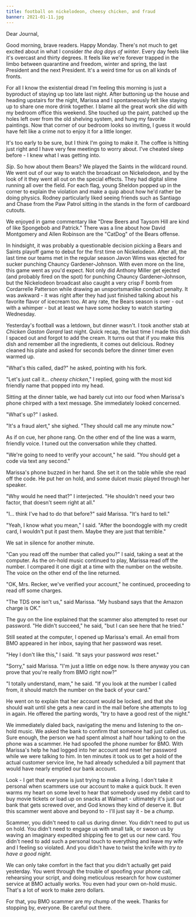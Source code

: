 ```yaml
---
title: football on nickelodeon, cheesy chicken, and fraud
banner: 2021-01-11.jpg
---
```


Dear Journal,

Good morning, brave readers.  Happy Monday.  There's not much to get
excited about in what I consider _the dog days of winter_.  Every day
feels like it's overcast and thirty degrees.  It feels like we're
forever trapped in the limbo between quarantine and freedom, winter
and spring, the last President and the next President.  It's a weird
time for us on all kinds of fronts.

For all I know the existential dread I'm feeling this morning is just
a byproduct of staying up too late last night.  After buttoning up the
house and heading upstairs for the night, Marissa and I spontaneously
felt like staying up to share one more drink together.  I blame all
the great work she did with my bedroom office this weekend.  She
touched up the paint, patched up the holes left over from the old
shelving system, and hung my favorite paintings.  Now that corner of
our bedroom looks so inviting, I guess it would have felt like a crime
not to enjoy it for a little longer.

It's too early to be sure, but I think I'm going to make it.  The
coffee is hitting just right and I have very few meetings to worry
about.  I've cheated sleep before - I knew what I was getting into.

_Sip_.  So how about them Bears?  We played the Saints in the wildcard
round.  We went out of our way to watch the broadcast on Nickelodeon,
and by the look of it they went all out on the special effects.  They
had digital slime running all over the field.  For each flag, young
Sheldon popped up in the corner to explain the violation and make a
quip about how he'd rather be doing physics.  Rodney particularly
liked seeing friends such as Santiago and Chase from the Paw Patrol
sitting in the stands in the form of cardboard cutouts.

We enjoyed in game commentary like "Drew Beers and Taysom Hill are
kind of like Spongebob and Patrick."  There was a line about how David
Montgomery and Allen Robinson are the "CatDog" of the Bears offense.

In hindsight, it was probably a questionable decision picking a Bears
and Saints playoff game to debut for the first time on Nickelodeon.
After all, the last time our teams met in the regular season Javon
Wims was ejected for sucker punching Chauncy Gardener-Johnson.  With
even more on the line, this game went as you'd expect.  Not only did
Anthony Miller get ejected (and probably fired on the spot) for
punching Chauncy Gardener-Johnson, but the Nickelodeon broadcast also
caught a very crisp F bomb from Cordarrelle Patterson while drawing an
unsportsmanlike conduct penalty.  It was awkward - it was right after
they had just finished talking about his favorite flavor of icecream
too.  At any rate, the Bears season is over - out with a whimper - but
at least we have some hockey to watch starting Wednesday.

Yesterday's football was a letdown, but dinner wasn't.  I took another
stab at _Chicken Gaston Gerard_ last night.  Quick recap, the last
time I made this dish I spaced out and forgot to add the cream.  It
turns out that if you make this dish and remember all the ingredients,
it comes out delicious.  Rodney cleaned his plate and asked for
seconds before the dinner timer even warmed up.

"What's this called, dad?" he asked, pointing with his fork.

"Let's just call it... _cheesy chicken_," I replied, going with the
most kid friendly name that popped into my head.

Sitting at the dinner table, we had barely cut into our food when
Marissa's phone chirped with a text message.  She immediately looked
concerned.

"What's up?" I asked.

"It's a fraud alert," she sighed.  "They should call me any minute
now."

As if on cue, her phone rang.  On the other end of the line was a
warm, friendly voice.  I tuned out the conversation while they
chatted.

"We're going to need to verify your account," he said.  "You should
get a code via text any second."

Marissa's phone buzzed in her hand.  She set it on the table while she
read off the code.  He put her on hold, and some dulcet music played
through her speaker.

"Why would he need that?" I interjected.  "He shouldn't need your two
factor, that doesn't seem right at all."

"I... think I've had to do that before?" said Marissa.  "It's hard to
tell."

"Yeah, I know what you mean," I said.  "After the boondoggle with my
credit card, I wouldn't put it past them.  Maybe they are just that
terrible."

We sat in silence for another minute.

"Can you read off the number that called you?" I said, taking a seat
at the computer.  As the on-hold music continued to play, Marissa read
off the number.  I compared it one digit at a time with the number on
the website.  The voice on the other end of the line returned.

"OK, Mrs. Recker, we've verified your account," he continued,
proceeding to read off some charges.

"The TDS one isn't us," said Marissa.  "My husband says that the
Amazon charge is OK."

The guy on the line explained that the scammer also attempted to reset
our password.  "He didn't succeed," he said, "but I can see here that
he tried."

Still seated at the computer, I opened up Marissa's email.  An email
from BMO appeared in her inbox, saying that her password was reset.

"Hey I don't like this," I said.  "It says your password _was_ reset."

"Sorry," said Marissa.  "I'm just a little on edge now.  Is there
anyway you can prove that you're really from BMO right now?"

"I totally understand, mam," he said.  "If you look at the number I
called from, it should match the number on the back of your card."

He went on to explain that her account would be locked, and that she
should wait until she gets a new card in the mail before she attempts
to log in again.  He offered the parting words, "try to have a good
rest of the night."

We immediately dialed back, navigating the menu and listening to the
on-hold music.  We asked the bank to confirm that someone had just
called us.  Sure enough, the person we had spent almost a half hour
talking to on the phone was a scammer.  He had spoofed the phone
number for BMO.  With Marissa's help he had logged into her account
and reset her password while we were talking to him.  In ten minutes
it took us to get a hold of the actual customer service line, he had
already scheduled a bill payment that would have nearly emptied our
bank account.

Look - I get that everyone is just trying to make a living.  I don't
take it personal when scammers use our account to make a quick buck.
It even warms my heart on some level to hear that somebody used my
debit card to buy movie tickets or load up on snacks at Walmart -
ultimately it's just our bank that gets screwed over, and God knows
they kind of deserve it.  But this scammer went above and beyond to -
I'll just say it - be a _chump_.

Scammer, you didn't need to call us during dinner.  You didn't need to
put us on hold.  You didn't need to engage us with small talk, or
swoon us by waving an imaginary expedited shipping fee to get us our
new card.  You didn't need to add such a personal touch to everything
and leave my wife and I feeling so violated.  And you didn't have to
twist the knife with _try to have a good night_.

We can only take comfort in the fact that you didn't actually get paid
yesterday.  You went through the trouble of spoofing your phone call,
rehearsing your script, and doing meticulous research for how customer
service at BMO actually works.  You even had your own on-hold music.
That's a lot of work to make zero dollars.

For that, you BMO scammer are my chump of the week.  Thanks for
stopping by, everyone.  Be careful out there.
